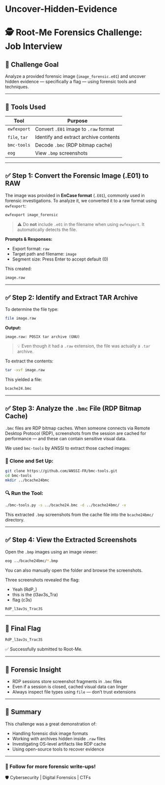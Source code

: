 # Uncover-Hidden-Evidence

# 🕵️ Root-Me Forensics Challenge: Job Interview

## 🎯 Challenge Goal

Analyze a provided forensic image (`image_forensic.e01`) and uncover hidden evidence — specifically a flag — using forensic tools and techniques.

---

## 🧰 Tools Used

| Tool          | Purpose                               |
| ------------- | ------------------------------------- |
| `ewfexport`   | Convert `.E01` image to `.raw` format |
| `file`, `tar` | Identify and extract archive contents |
| `bmc-tools`   | Decode `.bmc` (RDP bitmap cache)      |
| `eog`         | View `.bmp` screenshots               |

---

## ✅ Step 1: Convert the Forensic Image (.E01) to RAW

The image was provided in **EnCase format** (`.E01`), commonly used in forensic investigations. To analyze it, we converted it to a raw format using `ewfexport`:

```bash
ewfexport image_forensic
```

> ⚠️ Do **not** include `.e01` in the filename when using `ewfexport`. It automatically detects the file.

**Prompts & Responses:**

* Export format: `raw`
* Target path and filename: `image`
* Segment size: Press Enter to accept default (0)

This created:

```bash
image.raw
```

---

## ✅ Step 2: Identify and Extract TAR Archive

To determine the file type:

```bash
file image.raw
```

**Output:**

```
image.raw: POSIX tar archive (GNU)
```

> 💡 Even though it had a `.raw` extension, the file was actually a `.tar` archive.

To extract the contents:

```bash
tar -xvf image.raw
```

This yielded a file:

```bash
bcache24.bmc
```

---

## ✅ Step 3: Analyze the `.bmc` File (RDP Bitmap Cache)

`.bmc` files are RDP bitmap caches. When someone connects via Remote Desktop Protocol (RDP), screenshots from the session are cached for performance — and these can contain sensitive visual data.

We used `bmc-tools` by ANSSI to extract those cached images:

### 🔧 Clone and Set Up:

```bash
git clone https://github.com/ANSSI-FR/bmc-tools.git
cd bmc-tools
mkdir ../bcache24bmc
```

### 🔍 Run the Tool:

```bash
./bmc-tools.py -s ../bcache24.bmc -d ../bcache24bmc/ -v
```

This extracted `.bmp` screenshots from the cache file into the `bcache24bmc/` directory.

---

## ✅ Step 4: View the Extracted Screenshots

Open the `.bmp` images using an image viewer:

```bash
eog ../bcache24bmc/*.bmp
```

You can also manually open the folder and browse the screenshots.

Three screenshots revealed the flag: 

- Yeah (RdP_)
- this is the (l3av3s_Tra)
- flag (c3s)

```
RdP_l3av3s_Trac3S
```

---

## 🏁 Final Flag

```bash
RdP_l3av3s_Trac3S
```

✅ Successfully submitted to Root-Me.

---

## 🔎 Forensic Insight

* RDP sessions store screenshot fragments in `.bmc` files
* Even if a session is closed, cached visual data can linger
* Always inspect file types using `file` — don’t trust extensions

---

## 📁 Summary

This challenge was a great demonstration of:

* Handling forensic disk image formats
* Working with archives hidden inside `.raw` files
* Investigating OS-level artifacts like RDP cache
* Using open-source tools to recover evidence

---

### 🚀 Follow for more forensic write-ups!

🛡️ Cybersecurity | Digital Forensics | CTFs
